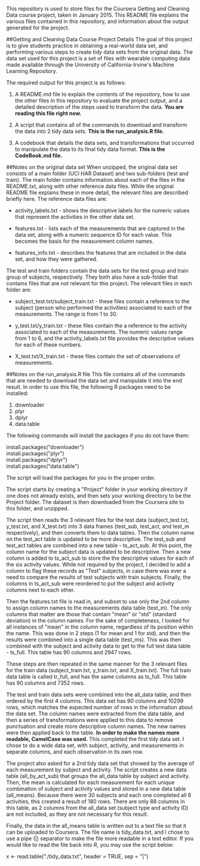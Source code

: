 This repository is used to store files for the Coursera Getting and Cleaning Data course project, taken in January 2015.  This README file explains the various files contained in this repository, and information about the output generated for the project.

##Getting and Cleaning Data Course Project Details
The goal of this project is to give students practice in obtaining a real-world data set, and performing various steps to create tidy data sets from the original data.  The data set used for this project is a set of files with wearable computing data made available through the University of California-Irvine's Machine Learning Repository.  

The required output for this project is as follows:

1. A README.md file to explain the contents of the repository, how to use the other files in this repository to evaluate the project output, and a detailed description of the steps used to transform the data.  **You are reading this file right now.**

2. A script that contains all of the commands to download and transform the data into 2 tidy data sets.  **This is the run_analysis.R file.**

3. A codebook that details the data sets, and transformations that occurred to manipulate the data to its final tidy data format.  **This is the CodeBook.md file.**

##Notes on the original data set
When unzipped, the original data set consists of a main folder (UCI HAR Dataset) and two sub-folders (test and train).  The main folder contains information about each of the files in the README.txt, along with other reference data files.  While the original README file explains these in more detail, the relevant files are described briefly here.  The reference data files are:

* activity_labels.txt - shows the descriptive labels for the numeric values that represent the activities in the other data set.

* features.txt - lists each of the measurements that are captured in the data set, along with a numeric sequence ID for each value.  This becomes the basis for the measurement column names.

* features_info.txt - describes the features that are included in the data set, and how they were gathered.

The test and train folders contain the data sets for the test group and train group of subjects, respectively.  They both also have a sub-folder that contains files that are not relevant for this project.  The relevant files in each folder are:

* subject_test.txt/subject_train.txt - these files contain a reference to the subject (person who performed the activities) associated to each of the measurements.  The range is from 1 to 30.

* y_test.txt/y_train.txt - these files contain the a reference to the activity associated to each of the measurements.  The numeric values range from 1 to 6, and the activity_labels.txt file provides the descriptive values for each of these numbers.

* X_test.txt/X_train.txt - these files contain the set of observations of measurements.  

##Notes on the run_analysis.R file
This file contains all of the commands that are needed to download the data set and manipulate it into the end result.  In order to use this file, the following R packages need to be installed:

1. downloader
2. plyr
3. dplyr
4. data.table

The following commands will install the packages if you do not have them:

install.packages("downloader")    
install.packages("plyr")    
install.packages("dplyr")   
install.packages("data.table")  

The script will load the packages for you in the proper order.

The script starts by creating a "Project" folder in your working directory if one does not already exists, and then sets your working directory to be the Project folder.  The dataset is then downloaded from the Coursera site to this folder, and unzipped.

The script then reads the 3 relevant files for the test data (subject_test.txt, y_test.txt, and X_test.txt) into 3 data frames (test_sub, test_act, and test_m respectively), and then converts them to data tables.  Then the column name on the test_act table is updated to be more descriptive.  The test_sub and test_act tables are combined into a new table - ts_act_sub.  At this point, the column name for the subject data is updated to be descriptive.  Then a new column is added to ts_act_sub to store the the descriptive values for each of the six activity values.  While not required by the project, I decided to add a column to flag these records as "Test" subjects, in case there was ever a need to compare the results of test subjects with train subjects.  Finally, the columns in ts_act_sub were reordered to put the subject and activity columns next to each other.

Then the features.txt file is read in, and subset to use only the 2nd column to assign column names to the measurements data table (test_m).  The only columns that matter are those that contain "mean" or "std" (standard deviation) in the column names.  For the sake of completeness, I looked for all instances of "mean" in the column name, regardless of its position within the name.  This was done in 2 steps (1 for mean and 1 for std), and then the results were combined into a single data table (test_ms).   This was then combined with the subject and activity data to get to the full test data table - ts_full.  This table has 90 columns and 2947 rows.

These steps are then repeated in the same manner for the 3 relevant files for the train data (subject_train.txt, y_train.txt, and X_train.txt).  The full train data table is called tr_full, and has the same columns as ts_full.  This table has 90 columns and 7352 rows.  

The test and train data sets were combined into the all_data table, and then ordered by the first 4 columns.  This data set has 90 columns and 10299 rows, which matches the expected number of rows in the information about the data set. The column names were extracted from the data table, and then a series of transformations were applied to this data to remove punctuation and create more descriptive column names.  The new names were then applied back to the table.  **In order to make the names more readable, CamelCase was used.**  This completed the first tidy data set.  I chose to do a wide data set, with subject, activity, and measurements in separate columns, and each observation in its own row.

The project also asked for a 2nd tidy data set that showed by the average of each measurement by subject and activity.  The script creates a new data table (all_by_act_sub) that groups the all_data table by subject and activity.  Then, the mean is calculated for each measurement for each unique combination of subject and activity values and stored in a new data table (all_means).  Because there were 30 subjects and each one completed all 6 activities, this created a result of 180 rows.  There are only 88 columns in this table, as 2 columns from the all_data set (subject type and activity ID) are not included, as they are not necessary for this result.

Finally, the data in the all_means table is written out to a text file so that it can be uploaded to Coursera.  The file name is tidy_data.txt, and I chose to use a pipe (|) separator to make the file more readable in a text editor.  If you would like to read the file back into R, you may use the script below:

x <- read.table("./tidy_data.txt", header = TRUE, sep = "|")






